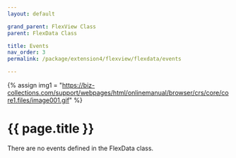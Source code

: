 ```yaml
---
layout: default

grand_parent: FlexView Class
parent: FlexData Class

title: Events
nav_order: 3
permalink: /package/extension4/flexview/flexdata/events

---
```

{% assign img1 = "https://biz-collections.com/support/webpages/html/onlinemanual/browser/crs/core/core1.files/image001.gif" %}


# {{ page.title }}

There are no events defined in the FlexData class.